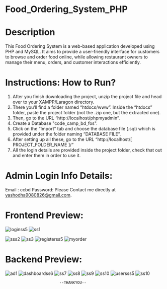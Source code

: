 
# Food_Ordering_System_PHP

# Description

This Food Ordering System is a web-based application developed using PHP and MySQL. It aims to provide a user-friendly interface for customers to browse and order food online, while allowing restaurant owners to manage their menu, orders, and customer interactions efficiently.

# Instructions: How to Run?
1. After you finish downloading the project, unzip the project file and head over to your XAMPP/Laragon directory.
2. There you’ll find a folder named “htdocs/www”.
Inside the “htdocs” folder, paste the project folder (not the .zip one, but the extracted one).
4. Then, go to the URL “http://localhost/phpmyadmin“.
5. Create a Database "code_camp_bd_fos".
6. Click on the “Import” tab and choose the database file (.sql) which is provided under the folder naming “DATABASE FILE”.
7. After setting up all these, go to the URL “http://localhost/[ PROJECT_FOLDER_NAME ]/“
8. All the login details are provided inside the project folder, check that out and enter them in order to use it.

# Admin Login Info Details:
Email : ccbd
Password: Please Contact me directly at yashodha9080826@gmail.com.

# Frontend Preview: 
![loginss5](https://github.com/user-attachments/assets/a6d4be64-439f-474f-a045-c95ab5ab16e1)
![ss1](https://github.com/user-attachments/assets/86744f65-eb77-4331-bb46-8555a1e2520c)

![sss2](https://github.com/user-attachments/assets/7f48ead7-99f4-4ab7-a2df-93ed2127bce2)
![ss3](https://github.com/user-attachments/assets/b70b8044-f21f-4fc7-86d5-2f877c53aaa3)
![registerss5](https://github.com/user-attachments/assets/1b2f1957-651f-417c-832c-9224b2631833)
![myorder](https://github.com/user-attachments/assets/2d14ddee-aa0d-4ab4-a5a8-b0e8452eb498)

# Backend Preview: 
![ad1](https://github.com/user-attachments/assets/cb6762ab-6445-4750-b410-218797a65d6a)
![dashboardss6](https://github.com/user-attachments/assets/e4b78508-5031-418f-afa2-afb16140a302)
![ss7](https://github.com/user-attachments/assets/d5fde4db-ed40-4637-a2aa-9da3798325b3)
![ss8](https://github.com/user-attachments/assets/f9a670e5-7fbe-4b9f-a42d-707b794cdcc5)
![ss9](https://github.com/user-attachments/assets/88edf9f4-13be-4af4-8840-6e971ffb37a0)
![ss10](https://github.com/user-attachments/assets/3194a626-31dc-4f40-981a-88332271793e)
![usersss5](https://github.com/user-attachments/assets/c3558fcd-001d-4930-bcc0-1ef0a26eea2c)
![ss10](https://github.com/user-attachments/assets/3194a626-31dc-4f40-981a-88332271793e)

                            --THANKYOU--



